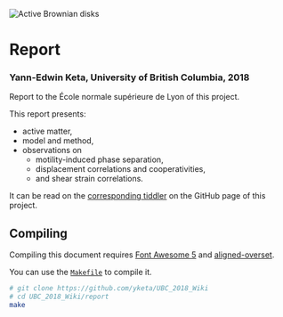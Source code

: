 ![Active Brownian disks](https://github.com/yketa/UBC_2018_Wiki/raw/master/Images/header.png)

# Report
### Yann-Edwin Keta, University of British Columbia, 2018

Report to the École normale supérieure de Lyon of this project.

This report presents:
* active matter,
* model and method,
* observations on
  * motility-induced phase separation,
  * displacement correlations and cooperativities,
  * and shear strain correlations.

It can be read on the [corresponding tiddler](https://yketa.github.io/UBC_2018_Wiki/#Report) on the GitHub page of this project.

## Compiling

Compiling this document requires [Font Awesome 5](https://ctan.org/tex-archive/fonts/fontawesome5) and [aligned-overset](https://ctan.org/pkg/aligned-overset).

You can use the [`Makefile`](https://github.com/yketa/UBC_2018_Wiki/blob/master/report/Makefile) to compile it.
```bash
# git clone https://github.com/yketa/UBC_2018_Wiki
# cd UBC_2018_Wiki/report
make
```
